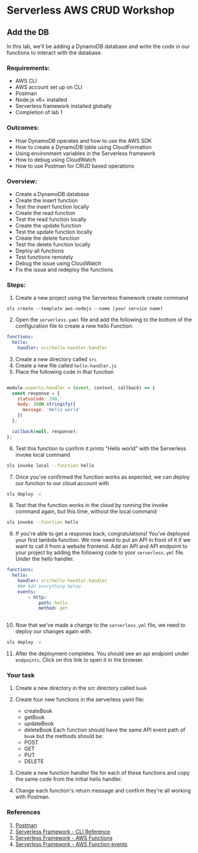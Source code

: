 # Serverless AWS CRUD Workshop
## Add the DB

In this lab, we'll be adding a DynamoDB database and write the code in our functions to interact with the database.

### Requirements:
- AWS CLI
- AWS account set up on CLI
- Postman
- Node.js v6+ installed
- Serverless framework installed globally
- Completion of lab 1


### Outcomes:
- How DynamoDB operates and how to use the AWS SDK
- How to create a DynamoDB table using CloudFormation
- Using environment variables in the Serverless framework
- How to debug using CloudWatch
- How to use Postman for CRUD based operations

### Overview:
- Create a DynamoDB database
- Create the insert function
- Test the insert function locally
- Create the read function
- Test the read function locally
- Create the update function
- Test the update function locally
- Create the delete function
- Test the delete function locally
- Deploy all functions
- Test functions remotely
- Debug the issue using CloudWatch
- Fix the issue and redeploy the functions

### Steps:
1. Create a new project using the Serverless framework create command
```
sls create --template aws-nodejs --name [your service name]
```

2. Open the `serverless.yaml` file and add the following to the bottom of the configuration file to create a new hello Function:
```yaml
functions:
  hello:
    handler: src/hello-handler.handler
```

3. Create a new directory called `src`
4. Create a new file called `hello-handler.js`
5. Place the following code in that function
```javascript

module.exports.handler = (event, context, callback) => {
  const response = {
    statusCode: 200,
    body: JSON.stringify({
      message: 'Hello world'
    })
  };

  callback(null, response);
};

```

6. Test this function to confirm it prints "Hello world" with the Serverless invoke local command
```bash
sls invoke local --function hello
```

7. Once you\'ve confirmed the function works as expected, we can deploy our function to our cloud account with 
```bash
sls deploy -v
```

8. Test that the function works in the cloud by running the invoke command again, but this time, without the local command
```bash
sls invoke --function hello
```

9. If you're able to get a response back, congratulations! You've deployed your first lambda function.
We now need to put an API in front of it if we want to call it from a website frontend.
Add an API and API endpoint to your project by adding the following code to your `serverless.yml` file. Under the hello handler.
```yaml
functions:
  hello:
    handler: src/hello-handler.handler
    ### Add everything below
    events:
        - http:
            path: hello
            method: get
    
```

10. Now that we've made a change to the `serverless.yml` file, we need to deploy our changes again with.
```bash
sls deploy -v
```

11. After the deployment completes. You should see an api endpoint under `endpoints`. Click on this link to open it in the browser.

### Your task
1. Create a new directory in the src directory called `book`
2. Create four new functions in the serverless yaml file:
   - createBook
   - getBook
   - updateBook
   - deleteBook
Each function should have the same API event path of `book` but the methods should be:
   - POST
   - GET
   - PUT
   - DELETE
  
3. Create a new function handler file for each of these functions and copy the same code from the initial hello handler.  
4. Change each function's return message and confirm they're all working with Postman.  

### References
1. [Postman](https://www.getpostman.com/apps)
2. [Serverless Framework - CLI Reference](https://serverless.com/framework/docs/providers/aws/cli-reference/)
3. [Serverless Framework - AWS Functions](https://serverless.com/framework/docs/providers/aws/guide/functions/)
4. [Serverless Framework - AWS Function events](https://serverless.com/framework/docs/providers/aws/guide/events/)